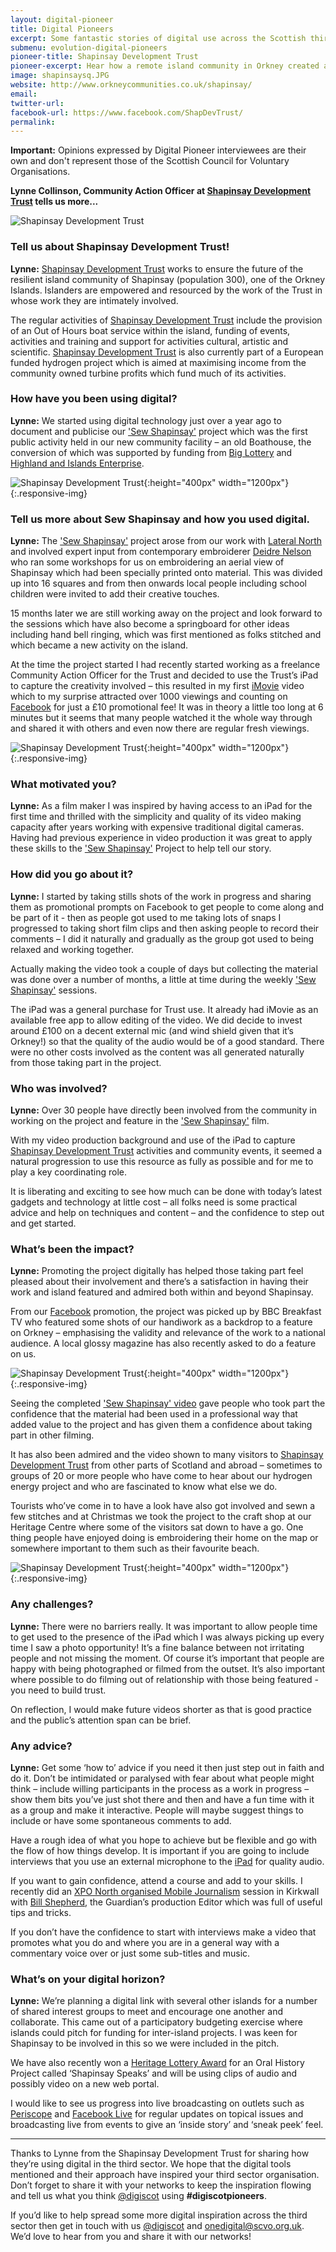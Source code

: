 ```yaml
---
layout: digital-pioneer
title: Digital Pioneers
excerpt: Some fantastic stories of digital use across the Scottish third sector. Read on to be inspired.
submenu: evolution-digital-pioneers
pioneer-title: Shapinsay Development Trust
pioneer-excerpt: Hear how a remote island community in Orkney created a film for their project using an iPad and free software.
image: shapinsaysq.JPG
website: http://www.orkneycommunities.co.uk/shapinsay/
email:
twitter-url: 
facebook-url: https://www.facebook.com/ShapDevTrust/
permalink: 
---
```


**Important:** Opinions expressed by Digital Pioneer interviewees are their own and don't represent those of the Scottish Council for Voluntary Organisations.

**Lynne Collinson, Community Action Officer at <a target='_blank' href="http://www.orkneycommunities.co.uk/shapinsay/">Shapinsay Development Trust</a> tells us more...**

![Shapinsay Development Trust](/images/digital-pioneers/shapbanner.jpg)

### Tell us about Shapinsay Development Trust! 

**Lynne:** <a target='_blank' href="http://www.orkneycommunities.co.uk/shapinsay/">Shapinsay Development Trust</a> works to ensure the future of the resilient island community of Shapinsay (population 300), one of the Orkney Islands. Islanders are empowered and resourced by the work of the Trust in whose work they are intimately involved.  

The regular activities of <a target='_blank' href="http://www.orkneycommunities.co.uk/shapinsay/">Shapinsay Development Trust</a> include the provision of an Out of Hours boat service within the island, funding of events, activities and training and support for activities cultural, artistic and scientific.
<a target='_blank' href="http://www.orkneycommunities.co.uk/shapinsay/">Shapinsay Development Trust</a> is also currently part of a European funded hydrogen project which is aimed at maximising income from the community owned turbine profits which fund much of its activities.

### How have you been using digital?

**Lynne:** We started using digital technology just over a year ago to document and publicise our <a target='_blank' href="https://www.facebook.com/ShapDevTrust/videos/vb.116047575144237/1108799772535674/?type=2&theater">'Sew Shapinsay'</a> project which was the first public activity held in our new community facility – an old Boathouse, the conversion of which was supported by funding from <a target='_blank' href="https://www.biglotteryfund.org.uk/">Big Lottery</a> and <a target='_blank' href="http://www.hie.co.uk/">Highland and Islands Enterprise</a>. 

![Shapinsay Development Trust](/images/digital-pioneers/shapinsaygroup.jpg){:height="400px" width="1200px"}{:.responsive-img} 

### Tell us more about Sew Shapinsay and how you used digital.

**Lynne:** The <a target='_blank' href="https://www.facebook.com/ShapDevTrust/videos/vb.116047575144237/1108799772535674/?type=2&theater">'Sew Shapinsay'</a> project arose from our work with <a target='_blank' href="http://lateralnorth.com/">Lateral North</a> and involved expert input from contemporary embroiderer <a target='_blank' href="http://deirdre-nelson.co.uk/">Deidre Nelson</a> who ran some workshops for us on embroidering an aerial view of Shapinsay which had been specially printed onto material. This was divided up into 16 squares and from then onwards local people including school children were invited to add their creative touches.

15 months later we are still working away on the project and look forward to the sessions which have also become a springboard for other ideas including hand bell ringing, which was first mentioned as folks stitched and which became a new activity on the island. 

At the time the project started I had recently started working as a freelance Community Action Officer for the Trust and decided to use the Trust’s iPad to capture the creativity involved – this resulted in my first <a target='_blank' href="https://www.apple.com/uk/imovie/">iMovie</a> video which to my surprise attracted over 1000 viewings and counting on <a target='_blank' href="https://www.facebook.com/ShapDevTrust/">Facebook</a> for just a £10 promotional fee! It was in theory a little too long at 6 minutes but it seems that many people watched it the whole way through and shared it with others and even now there are regular fresh viewings. 

![Shapinsay Development Trust](/images/digital-pioneers/sewing.jpg){:height="400px" width="1200px"}{:.responsive-img} 

### What motivated you?

**Lynne:** As a film maker I was inspired by having access to an iPad for the first time and thrilled with the simplicity and quality of its video making capacity after years working with expensive traditional digital cameras.  Having had previous experience in video production it was great to apply these skills to the <a target='_blank' href="https://www.facebook.com/ShapDevTrust/videos/vb.116047575144237/1108799772535674/?type=2&theater">'Sew Shapinsay'</a> Project to help tell our story. 

### How did you go about it?

**Lynne:** I started by taking stills shots of the work in progress and sharing them as promotional prompts on Facebook to get people to come along and be part of it - then as people got used to me taking lots of snaps I progressed to taking short film clips and then asking people to record their comments – I did it naturally and gradually as the group got used to being relaxed and working together.

Actually making the video took a couple of days but collecting the material was done over a number of months, a little at time during the weekly <a target='_blank' href="https://www.facebook.com/ShapDevTrust/videos/vb.116047575144237/1108799772535674/?type=2&theater">'Sew Shapinsay'</a> sessions.

The iPad was a general purchase for Trust use.  It already had iMovie as an available free app to allow editing of the video.  We did decide to invest around £100 on a decent external mic (and wind shield given that it’s Orkney!) so that the quality of the audio would be of a good standard.  There were no other costs involved as the content was all generated naturally from those taking part in the project.

### Who was involved?

**Lynne:** Over 30 people have directly been involved from the community in working on the project and feature in the <a target='_blank' href="https://www.facebook.com/ShapDevTrust/videos/vb.116047575144237/1108799772535674/?type=2&theater">'Sew Shapinsay'</a> film.  

With my video production background and use of the iPad to capture <a target='_blank' href="http://www.orkneycommunities.co.uk/shapinsay/">Shapinsay Development Trust</a> activities and community events, it seemed a natural progression to use this resource as fully as possible and for me to play a key coordinating role. 

It is liberating and exciting to see how much can be done with today’s latest gadgets and technology at little cost – all folks need is some practical advice and help on techniques and content – and the confidence to step out and get started. 

### What’s been the impact?

**Lynne:** Promoting the project digitally has helped those taking part feel pleased about their involvement and there’s a satisfaction in having their work and island featured and admired both within and beyond Shapinsay.

From our <a target='_blank' href="https://www.facebook.com/ShapDevTrust/videos/vb.116047575144237/1108799772535674/?type=2&theater">Facebook</a> promotion, the project was picked up by BBC Breakfast TV who featured some shots of our handiwork as a backdrop to a feature on Orkney – emphasising the validity and relevance of the work to a national audience. A local glossy magazine has also recently asked to do a feature on us. 

![Shapinsay Development Trust](/images/digital-pioneers/filming.jpg){:height="400px" width="1200px"}{:.responsive-img}

Seeing the completed <a target='_blank' href="https://www.facebook.com/ShapDevTrust/videos/vb.116047575144237/1108799772535674/?type=2&theater">'Sew Shapinsay' video</a> gave people who took part the confidence that the material had been used in a professional way that added value to the project and has given them a confidence about taking part in other filming. 

It has also been admired and the video shown to many visitors to <a target='_blank' href="http://www.orkneycommunities.co.uk/shapinsay/">Shapinsay Development Trust</a> from other parts of Scotland and abroad – sometimes to groups of 20 or more people who have come to hear about our hydrogen energy project and who are fascinated to know what else we do.  

Tourists who’ve come in to have a look have also got involved and sewn a few stitches and at Christmas we took the project to the craft shop at our Heritage Centre where some of the visitors sat down to have a go. One thing people have enjoyed doing is embroidering their home on the map or somewhere important to them such as their favourite beach. 

![Shapinsay Development Trust](/images/digital-pioneers/closeup.jpg){:height="400px" width="1200px"}{:.responsive-img}

### Any challenges?

**Lynne:** There were no barriers really.  It was important to allow people time to get used to the presence of the iPad which I was always picking up every time I saw a photo opportunity! It’s a fine balance between not irritating people and not missing the moment. Of course it’s important that people are happy with being photographed or filmed from the outset. It’s also important where possible to do filming out of relationship with those being featured - you need to build trust. 

On reflection, I would make future videos shorter as that is good practice and the public’s attention span can be brief.  

### Any advice?

**Lynne:** Get some ‘how to’ advice if you need it then just step out in faith and do it. Don’t be intimidated or paralysed with fear about what people might think – include willing participants in the process as a work in progress – show them bits you’ve just shot there and then and have a fun time with it as a group and make it interactive. People will maybe suggest things to include or have some spontaneous comments to add.  

Have a rough idea of what you hope to achieve but be flexible and go with the flow of how things develop. It is important if you are going to include interviews that you use an external microphone to the <a target='_blank' href="https://en.wikipedia.org/wiki/IPad">iPad</a> for quality audio.  

If you want to gain confidence, attend a course and add to your skills. I recently did an <a target='_blank' href="https://xponorth.co.uk/event/mobile-journalism-workshops-bill-shepherd">XPO North organised Mobile Journalism</a> session in Kirkwall with <a target='_blank' href="https://www.linkedin.com/in/billshepherdmedia/">Bill Shepherd</a>, the Guardian’s production Editor which was full of useful tips and tricks.  

If you don’t have the confidence to start with interviews make a video that promotes what you do and where you are in a general way with a commentary voice over or just some sub-titles and music.

### What’s on your digital horizon?

**Lynne:** We’re planning a digital link with several other islands for a number of shared interest groups to meet and encourage one another and collaborate. This came out of a participatory budgeting exercise where islands could pitch for funding for inter-island projects.  I was keen for Shapinsay to be involved in this so we were included in the pitch.  

We have also recently won a <a target='_blank' href="https://www.hlf.org.uk/">Heritage Lottery Award</a> for an Oral History Project called ‘Shapinsay Speaks’ and will be using clips of audio and possibly video on a new web portal.  

I would like to see us progress into live broadcasting on outlets such as <a target='_blank' href="https://www.periscope.tv/about/">Periscope</a> and <a target='_blank' href="https://live.fb.com/">Facebook Live</a> for regular updates on topical issues and broadcasting live from events to give an ‘inside story’ and ‘sneak peek’ feel.  


-----

Thanks to Lynne from the Shapinsay Development Trust for sharing how they’re using digital in the third sector. We hope that the digital tools mentioned and their approach have inspired your third sector organisation. Don’t forget to share it with your networks to keep the inspiration flowing and tell us what you think  <a href="https://twitter.com/digiscot?ref_src=twsrc%5Egoogle%7Ctwcamp%5Eserp%7Ctwgr%5Eauthor" target="_blank">@digiscot</a> using **#digiscotpioneers**.

If you’d like to help spread some more digital inspiration across the third sector then get in touch with us <a href="https://twitter.com/digiscot?ref_src=twsrc%5Egoogle%7Ctwcamp%5Eserp%7Ctwgr%5Eauthor" target="_blank">@digiscot</a> and <a href="mailto:onedigital@scvo.org.uk">onedigital@scvo.org.uk</a>.  We’d love to hear from you and share it with our networks!
